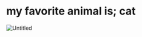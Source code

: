 # my favorite animal is; cat

![Untitled](my%20favorite%20animal%20is;%20cat%206092b15d428c4dc8a41224ec29796229/Untitled.png)